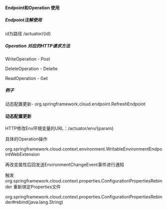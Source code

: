 #### Endpoint和Operation 使用

##### Endpoint注解使用

id为路径 /actuator/{id}

##### Operation 对应的HTTP请求方法

WriteOperation - Post

DeleteOperation - Delelte

ReadOperation - Get

##### 例子

动态配置更新-  org.springframework.cloud.endpoint.RefreshEndpoint



#### 动态配置更新

HTTP修改Env环境变量的URL：/actuator/env/{param}

具体的Operation操作

org.springframework.cloud.context.environment.WritableEnvironmentEndpointWebExtension

再改变属性后回发送EnvironmentChangeEvent事件进行通知



触发 org.springframework.cloud.context.properties.ConfigurationPropertiesRebinder 重新绑定Properties文件

org.springframework.cloud.context.properties.ConfigurationPropertiesRebinder#rebind(java.lang.String)